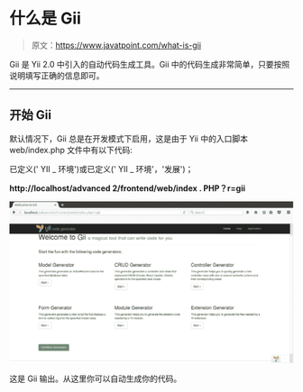 # 什么是 Gii

> 原文：<https://www.javatpoint.com/what-is-gii>

Gii 是 Yii 2.0 中引入的自动代码生成工具。Gii 中的代码生成非常简单，只要按照说明填写正确的信息即可。

* * *

## 开始 Gii

默认情况下，Gii 总是在开发模式下启用，这是由于 Yii 中的入口脚本 web/index.php 文件中有以下代码:

已定义(' YII _ 环境')或已定义(' YII _ 环境'，'发展')；

**http://localhost/advanced 2/frontend/web/index . PHP？r=gii**

![YII What is gii 1 ](img/dacb2d5ba95568ebf597e8d20c663616.png)

这是 Gii 输出。从这里你可以自动生成你的代码。